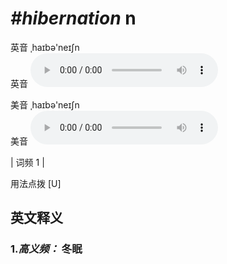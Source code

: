 # ***\#hibernation*** n
英音 ˌhaɪbə'neɪʃn  
英音
<audio src="./media/hibernation-B.aac" controls="controls"></audio>

美音 ˌhaɪbə'neɪʃn  
美音
<audio src="./media/hibernation.aac" controls="controls"></audio>



| 词频 1 |  

用法点拨  [U]

英文释义
---
### 1.*高义频：* **冬眠**  



